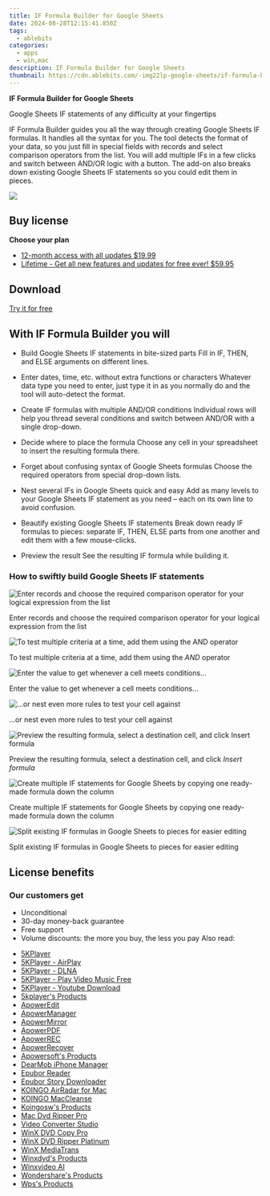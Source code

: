 ```yaml
---
title: IF Formula Builder for Google Sheets
date: 2024-08-28T12:15:41.850Z
tags: 
  - ablebits
categories: 
  - apps
  - win,mac
description: IF Formula Builder for Google Sheets
thumbnail: https://cdn.ablebits.com/-img22lp-google-sheets/if-formula-builder/google-sheets-if-date.webp
---
```


**IF Formula Builder for Google Sheets**

Google Sheets IF statements of any difficulty at your fingertips

IF Formula Builder guides you all the way through creating Google Sheets IF formulas. It handles all the syntax for you. The tool detects the format of your data, so you just fill in special fields with records and select comparison operators from the list. You will add multiple IFs in a few clicks and switch between AND/OR logic with a button. The add-on also breaks down existing Google Sheets IF statements so you could edit them in pieces.

![](https://cdn.ablebits.com/-img22lp-google-sheets/if-formula-builder/header-cover.webp)

## Buy license

**Choose your plan**

- [12-month access with all updates $19.99](https://secure.2checkout.com/order/checkout.php?PRODS=27543768&QTY=1&AFFILIATE=108875&CART=1&CARD=2&DESIGN_TYPE=2&SHORT_FORM=1&COUPON=TrSbExpr-MjAdns-01&CLEAN_CART=ALL&SRC=website)
- [Lifetime - Get all new features and updates for free ever! $59.95](https://secure.2checkout.com/order/checkout.php?PRODS=27544035&QTY=1&AFFILIATE=108875&CART=1&CARD=2&DESIGN_TYPE=2&SHORT_FORM=1&CLEAN_CART=ALL&SRC=website)

## Download

[Try it for free](https://workspace.google.com/marketplace/app/if_formula_builder/420445489790)

## With IF Formula Builder you will

-   Build Google Sheets IF statements in bite-sized parts Fill in IF, THEN, and ELSE arguments on different lines.
-   Enter dates, time, etc. without extra functions or characters Whatever data type you need to enter, just type it in as you normally do and the tool will auto-detect the format.
-   Create IF formulas with multiple AND/OR conditions Individual rows will help you thread several conditions and switch between AND/OR with a single drop-down.
-   Decide where to place the formula Choose any cell in your spreadsheet to insert the resulting formula there.

-   Forget about confusing syntax of Google Sheets formulas Choose the required operators from special drop-down lists.
-   Nest several IFs in Google Sheets quick and easy Add as many levels to your Google Sheets IF statement as you need – each on its own line to avoid confusion.
-   Beautify existing Google Sheets IF statements Break down ready IF formulas to pieces: separate IF, THEN, ELSE parts from one another and edit them with a few mouse-clicks.
-   Preview the result See the resulting IF formula while building it.

### How to swiftly build Google Sheets IF statements


 ![Enter records and choose the required comparison operator for your logical expression from the list](https://cdn.ablebits.com/-img22lp-google-sheets/if-formula-builder/google-sheets-if-date.png)

Enter records and choose the required comparison operator for your logical expression from the list

 ![To test multiple criteria at a time, add them using the <em>AND</em> operator](https://cdn.ablebits.com/-img22lp-google-sheets/if-formula-builder/google-sheets-if-and.png)

To test multiple criteria at a time, add them using the _AND_ operator

 ![Enter the value to get whenever a cell meets conditions...](https://cdn.ablebits.com/-img22lp-google-sheets/if-formula-builder/if-then-google-sheets.png)

Enter the value to get whenever a cell meets conditions...

 ![...or nest even more rules to test your cell against](https://cdn.ablebits.com/-img22lp-google-sheets/if-formula-builder/if-else-google-sheets.png)

...or nest even more rules to test your cell against

 ![Preview the resulting formula, select a destination cell, and click <em>Insert formula</em>](https://cdn.ablebits.com/-img22lp-google-sheets/if-formula-builder/preview-result.png)

Preview the resulting formula, select a destination cell, and click _Insert formula_

 ![Create multiple IF statements for Google Sheets by copying one ready-made formula down the column](https://cdn.ablebits.com/-img22lp-google-sheets/if-formula-builder/insert-google-sheets-if.png)

Create multiple IF statements for Google Sheets by copying one ready-made formula down the column

 ![Split existing IF formulas in Google Sheets to pieces for easier editing](https://cdn.ablebits.com/-img22lp-google-sheets/if-formula-builder/existing-google-sheets-if.png)

Split existing IF formulas in Google Sheets to pieces for easier editing


## License benefits

### Our customers get

- Unconditional
- 30-day money-back guarantee
- Free support
- Volume discounts: the more you buy, the less you pay 
<span class="atpl-alsoreadstyle">Also read:</span>
<div><ul>
<li><a href="https://tools.techidaily.com/5kplayer/5k-player/"><u>5KPlayer</u></a></li>
<li><a href="https://tools.techidaily.com/5kplayer/airplay/"><u>5KPlayer - AirPlay</u></a></li>
<li><a href="https://tools.techidaily.com/5kplayer/dlna/"><u>5KPlayer - DLNA</u></a></li>
<li><a href="https://tools.techidaily.com/5kplayer/video-music-player/"><u>5KPlayer - Play Video Music Free</u></a></li>
<li><a href="https://tools.techidaily.com/5kplayer/youtube-download/"><u>5KPlayer - Youtube Download</u></a></li>
<li><a href="https://tools.techidaily.com/5kplayer/products/"><u>5kplayer's Products</u></a></li>
<li><a href="https://tools.techidaily.com/apowersoft/video-editor/"><u>ApowerEdit</u></a></li>
<li><a href="https://tools.techidaily.com/apowersoft/phone-manager/"><u>ApowerManager</u></a></li>
<li><a href="https://tools.techidaily.com/apowersoft/phone-mirror/"><u>ApowerMirror</u></a></li>
<li><a href="https://tools.techidaily.com/apowersoft/apower-pdf/"><u>ApowerPDF</u></a></li>
<li><a href="https://tools.techidaily.com/apowersoft/record-all-screen/"><u>ApowerREC</u></a></li>
<li><a href="https://tools.techidaily.com/apowersoft/data-recovery/"><u>ApowerRecover</u></a></li>
<li><a href="https://tools.techidaily.com/apowersoft/products/"><u>Apowersoft's Products</u></a></li>
<li><a href="https://tools.techidaily.com/5kplayer/iphone-manager/"><u>DearMob iPhone Manager</u></a></li>
<li><a href="https://tools.techidaily.com/epubor/reader/"><u>Epubor Reader</u></a></li>
<li><a href="https://tools.techidaily.com/epubor/story-downloader/"><u>Epubor Story Downloader</u></a></li>
<li><a href="https://tools.techidaily.com/koingosw/airradar/"><u>KOINGO AirRadar for Mac</u></a></li>
<li><a href="https://tools.techidaily.com/koingosw/maccleanse/"><u>KOINGO MacCleanse</u></a></li>
<li><a href="https://tools.techidaily.com/koingosw/products/"><u>Koingosw's Products</u></a></li>
<li><a href="https://tools.techidaily.com/macdvdripperpro/products/"><u>Mac Dvd Ripper Pro </u></a></li>
<li><a href="https://tools.techidaily.com/apowersoft/video-converter-studio/"><u>Video Converter Studio</u></a></li>
<li><a href="https://tools.techidaily.com/winxdvd/dvd-copy-pro/"><u>WinX DVD Copy Pro</u></a></li>
<li><a href="https://tools.techidaily.com/winxdvd/dvd-ripper-platinum/"><u>WinX DVD Ripper Platinum</u></a></li>
<li><a href="https://tools.techidaily.com/winxdvd/mediatrans/"><u>WinX MediaTrans</u></a></li>
<li><a href="https://tools.techidaily.com/winxdvd/products/"><u>Winxdvd's Products</u></a></li>
<li><a href="https://tools.techidaily.com/winxdvd/winxvideo-ai/"><u>Winxvideo AI</u></a></li>
<li><a href="https://tools.techidaily.com/wondershare/products/"><u>Wondershare's Products</u></a></li>
<li><a href="https://tools.techidaily.com/wps/products/"><u>Wps's Products</u></a></li>
</ul></div>

<ins class="adsbygoogle"
      style="display:block"
      data-ad-client="ca-pub-7571918770474297"
      data-ad-slot="8358498916"
      data-ad-format="auto"
      data-full-width-responsive="true"></ins>